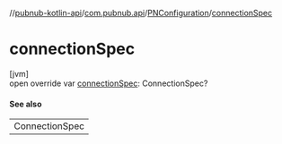 //[pubnub-kotlin-api](../../../index.md)/[com.pubnub.api](../index.md)/[PNConfiguration](index.md)/[connectionSpec](connection-spec.md)

# connectionSpec

[jvm]\
open override var [connectionSpec](connection-spec.md): ConnectionSpec?

#### See also

| |
|---|
| ConnectionSpec |
